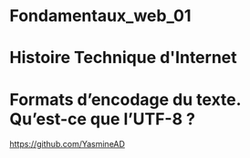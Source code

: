 # Fondamentaux_web_01

# Histoire Technique d'Internet 

# Formats d’encodage du texte. Qu’est-ce que l’UTF-8 ?

https://github.com/YasmineAD
